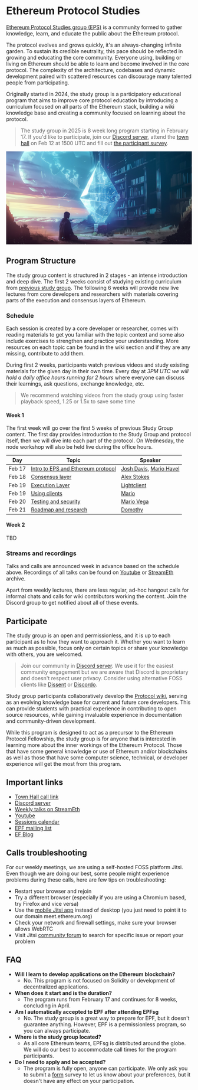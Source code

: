 # Ethereum Protocol Studies

[Ethereum Protocol Studies group (EPS)](https://blog.ethereum.org/2025/02/05/ethereum-protocol-studies) is a community formed to gather knowledge, learn, and educate the public about the Ethereum protocol. 

The protocol evolves and grows quickly, it's an always-changing infinite garden. To sustain its credible neutrality, this pace should be reflected in growing and educating the core community. Everyone using, building or living on Ethereum should be able to learn and become involved in the core protocol. The complexity of the architecture, codebases and dynamic development paired with scattered resources can discourage many talented people from participating.

Originally started in 2024, the study group is a participatory educational program that aims to improve core protocol education by introducing a curriculum focused on all parts of the Ethereum stack, building a wiki knowledge base and creating a community focused on learning about the protocol.

> The study group in 2025 is 8 week long program starting in February 17. If you'd like to participate, join our [Discord server](https://discord.gg/8RPnPGEQtJ), attend the [town hall](https://bordel.wtf/epstownhall25.ics) on Feb 12 at 1500 UTC and fill out [the participant survey](https://forms.gle/G5V95qyGV8uMjKGcA).

![Ethereum Protocol Studies](https://raw.githubusercontent.com/eth-protocol-fellows/protocol-studies/376d1fca6907d2796da0a7876703b525ef528727/docs/images/EPS2-1080.jpg)

## Program Structure

The study group content is structured in 2 stages - an intense introduction and deep dive. The first 2 weeks consist of studying existing curriculum from [previous study group](/eps/SG2024.md). The following 6 weeks will provide new live lectures from core developers and researchers with materials covering parts of the execution and consensus layers of Ethereum. 

### Schedule


Each session is created by a core developer or researcher, comes with reading materials to get you familiar with the topic context and some also include exercises to strengthen and practice your understanding. More resources on each topic can be found in the wiki section and if they are any missing, contribute to add them. 

During first 2 weeks, participants watch previous videos and study existing materials for the given day in their own time. Every day at _3PM UTC we will hold a daily office hours running for 2 hours_ where everyone can discuss their learnings, ask questions, exchange knowledge, etc. 

> We recommend watching videos from the study group using faster playback speed, 1.25 or 1.5x to save some time

#### Week 1

The first week will go over the first 5 weeks of previous Study Group content. The first day provides introduction to the Study Group and protocol itself, then we will dive into each part of the protocol. On Wednesday, the node workshop will also be held live during the office hours. 

| Day    | Topic                                               | Speaker                                                                                          |
| ------ | --------------------------------------------------- | ------------------------------------------------------------------------------------------------ |
| Feb 17 | [Intro to EPS and Ethereum protocol](/eps/week1.md) | [Josh Davis](https://github.com/JoshDavisLight), [Mario Havel](https://github.com/taxmeifyoucan) |
| Feb 18 | [Consensus layer](/eps/week3.md)                    | [Alex Stokes](https://github.com/ralexstokes)                                                    |
| Feb 19 | [Execution Layer](/eps/week2.md)                    | [Lightclient](https://github.com/lightclient)                                                    |
| Feb 19 | [Using clients](/eps/node_workshop.md)              | [Mario](https://github.com/taxmeifyoucan)                                                        |
| Feb 20 | [Testing and security](/eps/week4.md)               | [Mario Vega](https://github.com/marioevz)                                                        |
| Feb 21 | [Roadmap and research](/eps/week5p.md)              | [Domothy](https://github.com/domothyb)                                                           |

#### Week 2

TBD 
          
### Streams and recordings

Talks and calls are announced week in advance based on the schedule above. Recordings of all talks can be found on [Youtube](https://www.youtube.com/@ethprotocolfellows) or [StreamEth](https://streameth.org/archive?organization=ethereum_protocol_fellowship) archive. 

Apart from weekly lectures, there are less regular, ad-hoc hangout calls for informal chats and calls for wiki contributors working the content. Join the Discord group to get notified about all of these events.

## Participate

The study group is an open and permissionless, and it is up to each participant as to how they want to approach it. Whether you want to learn as much as possible, focus only on certain topics or share your knowledge with others, you are welcomed. 

> Join our community in [Discord server](https://discord.gg/8RPnPGEQtJ). We use it for the easiest community engagement but we are aware that Discord is proprietary and doesn't respect user privacy. Consider using alternative FOSS clients like [Dissent](https://github.com/diamondburned/dissent) or [Discordo](https://github.com/ayn2op/discordo).

Study group participants collaboratively develop the [Protocol wiki](/wiki/wiki-intro.md), serving as an evolving knowledge base for current and future core developers. This can provide students with practical experience in contributing to open source resources, while gaining invaluable experience in documentation and community-driven development.

While this program is designed to act as a precursor to the Ethereum Protocol Fellowship, the study group is for anyone that is interested in learning more about the inner workings of the Ethereum Protocol. Those that have some general knowledge or use of Ethereum and/or blockchains as well as those that have some computer science, technical, or developer experience will get the most from this program.

## Important links

- [Town Hall call link](https://meet.ethereum.org/eps-town-hall-25)
- [Discord server](https://discord.gg/8RPnPGEQtJ)
- [Weekly talks on StreamEth](https://streameth.org/65cf97e702e803dbd57d823f/epf_study_group)
- [Youtube](https://www.youtube.com/@ethprotocolfellows)
- [Sessions calendar](https://calendar.google.com/calendar/u/0?cid=ZXBmc3R1ZHlncm91cEBnbWFpbC5jb20) 
- [EPF mailing list](https://groups.google.com/a/ethereum.org/g/protocol-fellowship-group)
- [EF Blog](https://blog.ethereum.org)

## Calls troubleshooting

For our weekly meetings, we are using a self-hosted FOSS platform Jitsi. Even though we are doing our best, some people might experience problems during these calls, here are few tips on troubleshooting:

- Restart your browser and rejoin
- Try a different browser (especially if you are using a Chromium based, try Firefox and vice versa)
- Use the [mobile Jitsi app](https://jitsi.org/downloads/) instead of desktop (you just need to point it to our domain meet.ethereum.org)
- Check your network and firewall settings, make sure your browser allows WebRTC
- Visit Jitsi [community forum](https://community.jitsi.org/) to search for specific issue or report your problem

## FAQ

- **Will I learn to develop applications on the Ethereum blockchain?**
    - No. This program is not focused on Solidity or development of decentralized applications. 
- **When does it start and is the duration?**
    - The program runs from February 17 and continues for 8 weeks, concluding in April.
- **Am I automatically accepted to EPF after attending EPFsg**
    - No. The study group is a great way to prepare for EPF, but it doesn't guarantee anything. However, EPF is a permissionless program, so you can always participate. 
- **Where is the study group located?**
    - As all core Ethereum teams, EPFsg is distributed around the globe. We will do our best to accommodate call times for the program participants.
- **Do I need to apply and be accepted?**
    - The program is fully open, anyone can participate. We only ask you to submit a [form](https://forms.gle/G5V95qyGV8uMjKGcA) survey to let us know about your preferences, but it doesn't have any effect on your participation. 
